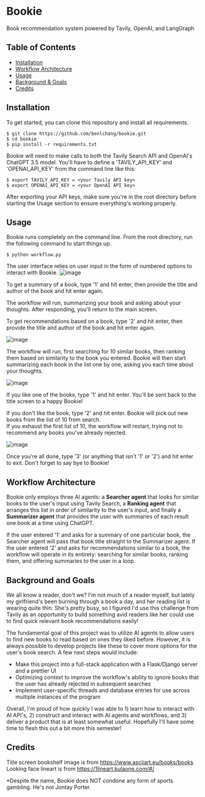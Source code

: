 # Bookie
Book recommendation system powered by Tavily, OpenAI, and LangGraph

## Table of Contents
* [Installation](#installation)
* [Workflow Architecture](#workflow-architecture)
* [Usage](#usage)
* [Background & Goals](#background-and-goals)
* [Credits](#credits)

## Installation
To get started, you can clone this repository and install all requirements.

```
$ git clone https://github.com/benlchang/bookie.git
$ cd bookie
$ pip install -r requirements.txt
```

Bookie will need to make calls to both the Tavily Search API and OpenAI's ChatGPT 3.5 model. You'll have to define a 'TAVILY_API_KEY' and 'OPENAI_API_KEY' from the command line like this:

```
$ export TAVILY_API_KEY = <your Tavily API key>
$ export OPENAI_API_KEY = <your OpenAI API key>
```

After exporting your API keys, make sure you're in the root directory before starting the Usage section to ensure everything's working properly.



## Usage
Bookie runs completely on the command line. From the root directory, run the following command to start things up.

```
$ python workflow.py
```

The user interface relies on user input in the form of numbered options to interact with Bookie.
![image](https://github.com/user-attachments/assets/742df625-d051-452b-96a1-a99ca155cf68)


To get a summary of a book, type '1' and hit enter, then provide the title and author of the book and hit enter again.

The workflow will run, summarizing your book and asking about your thoughts. After responding, you'll return to the main screen.

To get recommendations based on a book, type '2' and hit enter, then provide the title and author of the 
book and hit enter again.

![image](https://github.com/user-attachments/assets/e8af572a-ebd5-4ead-a86a-26ccca7f2bcb)

The workflow will run, first searching for 10 similar books, then ranking them based on similarity to the book you entered. Bookie will then start summarizing each book in the list one by one, asking you 
each time about your thoughts. 

![image](https://github.com/user-attachments/assets/5bade702-d6da-4b76-bc3d-7d2d610382ad)

If you like one of the books, type '1' and hit enter. You'll be sent back to the title screen to a happy Bookie!

If you don't like the book, type '2' and hit enter. Bookie will pick out new books from the list of 10 from search.  
If you exhaust the first list of 10, the workflow will restart, trying not to recommend any books you've already rejected.

![image](https://github.com/user-attachments/assets/1c63305c-6fb4-4d69-8e18-1da643ad0243)  

Once you're all done, type '3' (or anything that isn't '1' or '2') and hit enter to exit. Don't forget to say bye to Bookie!






## Workflow Architecture
Bookie only employs three AI agents: a **Searcher agent** that looks for similar books to the user's input using Tavily Search, a **Ranking agent** that arranges this list in order of similarity to the user's input, and finally a **Summarizer agent** that provides the user with summaries of each result one book at a time using ChatGPT.   

If the user entered '1' and asks for a summary of one particular book, the Searcher agent will pass that book title straight to the Summarizer agent. If the user entered '2' and asks for recommendations similar to a book, the workflow will operate in its entirety: searching for similar books, ranking them, and offering summaries to the user in a loop.  

## Background and Goals
We all know a reader, don't we? I'm not much of a reader myself, but lately my girlfriend's been burning through a book a day, and her reading list
is wearing quite thin. She's pretty busy, so I figured I'd use this challenge from Tavily as an opportunity to build something avid readers like her
could use to find quick relevant book recommendations easily! 

The fundamental goal of this project was to utilize AI agents to allow users to find new books to read based on ones they liked before. However, it is always possible to develop projects like these to cover more options for the user's book search. A few next steps would include:

* Make this project into a full-stack application with a Flask/Django server and a prettier UI
* Optimizing context to improve the workflow's ability to ignore books that the user has already rejected in subsequent searches
* Implement user-specific threads and database entries for use across multiple instances of the program

Overall, I'm proud of how quickly I was able to 1) learn how to interact with AI API's, 2) construct and interact with AI agents and workflows, and 3) deliver a product that is at least somewhat useful. Hopefully I'll have some time to flesh this out a bit more this semester!  



## Credits
Title screen bookshelf image is from https://www.asciiart.eu/books/books  
Looking face lineart is from https://1lineart.kulaone.com/#/  

*Despite the name, Bookie does NOT condone any form of sports gambling. He's not Jontay Porter.
